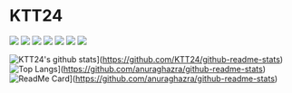 # KTT24

![](https://img.shields.io/badge/-MacOS-informational?style=for-the-badge&logo=apple&logoColor=white&color=2bbc8a) ![](https://img.shields.io/badge/-TypeScript-informational?style=for-the-badge&logo=typescript&logoColor=white&color=2bbc8a) ![](https://img.shields.io/badge/-HTML5-informational?style=for-the-badge&logo=html5&logoColor=white&color=2bbc8a) ![](https://img.shields.io/badge/-CSS3-informational?style=for-the-badge&logo=css3&logoColor=white&color=2bbc8a) ![](https://img.shields.io/badge/-Java-informational?style=for-the-badge&logo=java&logoColor=white&color=2bbc8a) ![](https://img.shields.io/badge/-++-informational?style=for-the-badge&logo=c&logoColor=white&color=2bbc8a) ![](https://img.shields.io/badge/-Swift-informational?style=for-the-badge&logo=swift&logoColor=white&color=2bbc8a)

![KTT24's github stats](https://github-readme-stats.vercel.app/api?username=KTT24&theme=vue&show_icons=true)](https://github.com/KTT24/github-readme-stats)
![Top Langs](https://github-readme-stats.vercel.app/api/top-langs/?username=KTT24&layout=compact)](https://github.com/anuraghazra/github-readme-stats)
![ReadMe Card](https://github-readme-stats.vercel.app/api/pin/?username=KTT24&repo=https://github.com/Opellow/Luminous)](https://github.com/anuraghazra/github-readme-stats)
